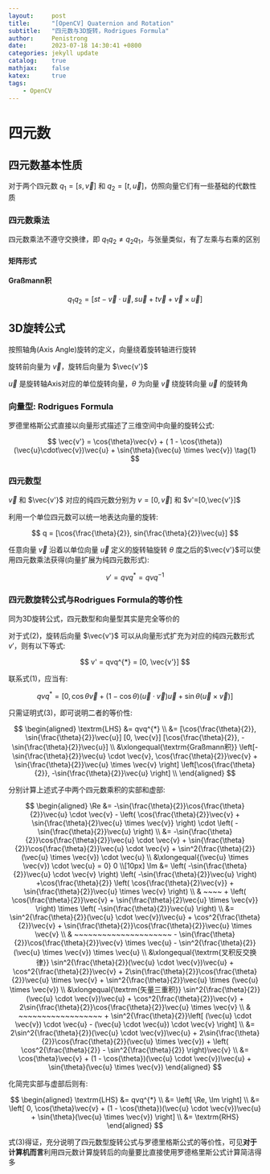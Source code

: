 ```yaml
---
layout:     post
title:      "[OpenCV] Quaternion and Rotation"
subtitle:   "四元数与3D旋转，Rodrigues Formula"
author:     Penistrong
date:       2023-07-18 14:30:41 +0800
categories: jekyll update
catalog:    true
mathjax:    false
katex:      true
tags:
    - OpenCV
---
```


# 四元数

## 四元数基本性质

对于两个四元数 $q_1=[s, \vec{v}]$ 和 $q_2=[t, \vec{u}]$，仿照向量它们有一些基础的代数性质

### 四元数乘法

四元数乘法不遵守交换律，即 $q_1q_2 \ne q_2q_1$，与张量类似，有了左乘与右乘的区别

#### 矩阵形式

#### $\textrm{Graßmann}$积

$$
q_1q_2 = [st - \vec{v} \cdot \vec{u}, s\vec{u} + t\vec{v} + \vec{v} \times \vec{u}]
$$

## 3D旋转公式

按照轴角(Axis Angle)旋转的定义，向量绕着旋转轴进行旋转

旋转前向量为 $\vec{v}$，旋转后向量为 $\vec{v'}$

$\vec{u}$ 是旋转轴Axis对应的单位旋转向量，$\theta$ 为向量 $\vec{v}$ 绕旋转向量 $\vec{u}$ 的旋转角

### 向量型: Rodrigues Formula

罗德里格斯公式直接以向量形式描述了三维空间中向量的旋转公式:

$$
\vec{v'} = \cos{\theta}\vec{v} + ( 1 - \cos{\theta})(\vec{u}\cdot\vec{v})\vec{u} + \sin{\theta}(\vec{u} \times \vec{v})
\tag{1}
$$

### 四元数型

$\vec{v}$ 和 $\vec{v'}$ 对应的纯四元数分别为 $v=[0,\vec{v}]$ 和 $v'=[0,\vec{v'}]$

利用一个单位四元数可以统一地表达向量的旋转:

$$
q = [\cos{\frac{\theta}{2}}, sin{\frac{\theta}{2}}\vec{u}]
$$

任意向量 $\vec{v}$ 沿着以单位向量 $\vec{u}$ 定义的旋转轴旋转 $\theta$ 度之后的$\vec{v'}$可以使用四元数乘法获得(向量扩展为纯四元数形式):

$$
v' = qvq^{*} = qvq^{-1}
\tag{2}
$$

### 四元数旋转公式与Rodrigues Formula的等价性

同为3D旋转公式，四元数型和向量型其实是完全等价的

对于式(2)，旋转后向量 $\vec{v'}$ 可以从向量形式扩充为对应的纯四元数形式 $v'$，则有以下等式:

$$
v' = qvq^{*} = [0, \vec{v'}]
$$

联系式(1)，应当有:

$$
qvq^{*} = [0, \cos{\theta}\vec{v} + ( 1 - \cos{\theta})(\vec{u}\cdot\vec{v})\vec{u} + \sin{\theta}(\vec{u} \times \vec{v})]
\tag{3}
$$

只需证明式(3)，即可说明二者的等价性:

$$
\begin{aligned}
\textrm{LHS} &= qvq^{*} \\
             &= [\cos{\frac{\theta}{2}}, \sin{\frac{\theta}{2}}\vec{u}] [0, \vec{v}] [\cos{\frac{\theta}{2}}, -\sin{\frac{\theta}{2}}\vec{u}] \\
             &\xlongequal{\textrm{Graßmann积}} \left[-\sin{\frac{\theta}{2}}\vec{u} \cdot \vec{v}, \cos{\frac{\theta}{2}}\vec{v} + \sin{\frac{\theta}{2}}\vec{u} \times \vec{v} \right] \left[\cos{\frac{\theta}{2}}, -\sin{\frac{\theta}{2}}\vec{u} \right] \\
\end{aligned}
$$

分别计算上述式子中两个四元数乘积的实部和虚部:

$$
\begin{aligned}
\Re &= -\sin{\frac{\theta}{2}}\cos{\frac{\theta}{2}}\vec{u} \cdot \vec{v} - \left( \cos{\frac{\theta}{2}}\vec{v} + \sin{\frac{\theta}{2}\vec{u} \times \vec{v}} \right) \cdot \left( -\sin{\frac{\theta}{2}}\vec{u} \right) \\
    &= -\sin{\frac{\theta}{2}}\cos{\frac{\theta}{2}}\vec{u} \cdot \vec{v} + \sin{\frac{\theta}{2}}\cos{\frac{\theta}{2}}\vec{u} \cdot \vec{v} + \sin^2{\frac{\theta}{2}}(\vec{u} \times \vec{v}) \cdot \vec{u} \\
    &\xlongequal{(\vec{u} \times \vec{v}) \cdot \vec{u} = 0} 0 \\[10px]
\Im &= \left( -\sin{\frac{\theta}{2}}\vec{u} \cdot \vec{v} \right) \left( -\sin{\frac{\theta}{2}}\vec{u} \right)
       +\cos{\frac{\theta}{2}} \left( \cos{\frac{\theta}{2}\vec{v}} + \sin{\frac{\theta}{2}}\vec{u} \times \vec{v} \right) \\
    & ~~~~ + \left( \cos{\frac{\theta}{2}}\vec{v} + \sin{\frac{\theta}{2}\vec{u} \times \vec{v}} \right) \times \left( -\sin{\frac{\theta}{2}}\vec{u} \right) \\
    &= \sin^2{\frac{\theta}{2}}(\vec{u} \cdot \vec{v})\vec{u} + \cos^2{\frac{\theta}{2}}\vec{v} + \sin{\frac{\theta}{2}}\cos{\frac{\theta}{2}}\vec{u} \times \vec{v} \\
    & ~~~~~~~~~~~~~~~~~~~~~ - \sin{\frac{\theta}{2}}\cos{\frac{\theta}{2}}\vec{v} \times \vec{u} - \sin^2{\frac{\theta}{2}}(\vec{u} \times \vec{v}) \times \vec{u} \\
    &\xlongequal{\textrm{叉积反交换律}} \sin^2{\frac{\theta}{2}}(\vec{u} \cdot \vec{v})\vec{u} + \cos^2{\frac{\theta}{2}}\vec{v} + 2\sin{\frac{\theta}{2}}\cos{\frac{\theta}{2}}\vec{u} \times \vec{v} + \sin^2{\frac{\theta}{2}}\vec{u} \times (\vec{u} \times \vec{v}) \\
    &\xlongequal{\textrm{矢量三重积}} \sin^2{\frac{\theta}{2}}(\vec{u} \cdot \vec{v})\vec{u} + \cos^2{\frac{\theta}{2}}\vec{v} + 2\sin{\frac{\theta}{2}}\cos{\frac{\theta}{2}}\vec{u} \times \vec{v} \\
    & ~~~~~~~~~~~~~~~~~~ + \sin^2{\frac{\theta}{2}}\left[ (\vec{u} \cdot \vec{v}) \cdot \vec{u} - (\vec{u} \cdot \vec{u}) \cdot \vec{v} \right] \\
    &= 2\sin^2{\frac{\theta}{2}}(\vec{u} \cdot \vec{v})\vec{u} + 2\sin{\frac{\theta}{2}}\cos{\frac{\theta}{2}}(\vec{u} \times \vec{v}) + \left( \cos^2{\frac{\theta}{2}} - \sin^2{\frac{\theta}{2}} \right)\vec{v} \\
    &= \cos{\theta}\vec{v} + (1 - \cos{\theta})(\vec{u} \cdot \vec{v})\vec{u} + \sin{\theta}(\vec{u} \times \vec{v})
\end{aligned}
$$

化简完实部与虚部后则有:

$$
\begin{aligned}
\textrm{LHS} &= qvq^{*} \\
             &= \left[ \Re, \Im \right] \\
             &= \left[ 0, \cos{\theta}\vec{v} + (1 - \cos{\theta})(\vec{u} \cdot \vec{v})\vec{u} + \sin{\theta}(\vec{u} \times \vec{v}) \right] \\
             &= \textrm{RHS}
\end{aligned}
$$

式(3)得证，充分说明了四元数型旋转公式与罗德里格斯公式的等价性，可见**对于计算机而言**利用四元数计算旋转后的向量要比直接使用罗德格里斯公式计算简洁得多
